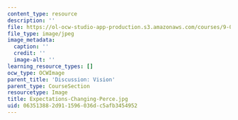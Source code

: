 ```yaml
---
content_type: resource
description: ''
file: https://ol-ocw-studio-app-production.s3.amazonaws.com/courses/9-00sc-introduction-to-psychology-fall-2011/063513882d911596036dc5afb3454952_Expectations-Changing-Perce.jpg
file_type: image/jpeg
image_metadata:
  caption: ''
  credit: ''
  image-alt: ''
learning_resource_types: []
ocw_type: OCWImage
parent_title: 'Discussion: Vision'
parent_type: CourseSection
resourcetype: Image
title: Expectations-Changing-Perce.jpg
uid: 06351388-2d91-1596-036d-c5afb3454952
---
```

